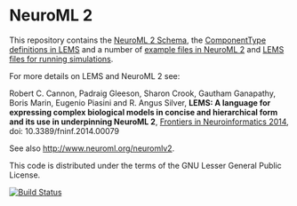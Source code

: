NeuroML 2
=========

This repository contains the [NeuroML 2 Schema](https://github.com/NeuroML/NeuroML2/tree/master/Schemas/NeuroML2), 
the [ComponentType definitions in LEMS](https://github.com/NeuroML/NeuroML2/tree/master/NeuroML2CoreTypes) and 
a number of [example files in NeuroML 2](https://github.com/NeuroML/NeuroML2/tree/master/examples) and [LEMS files for
running simulations](https://github.com/NeuroML/NeuroML2/tree/master/LEMSexamples).

For more details on LEMS and NeuroML 2 see: 

Robert C. Cannon, Padraig Gleeson, Sharon Crook, Gautham Ganapathy, Boris Marin, Eugenio Piasini and R. Angus Silver, 
**LEMS: A language for expressing complex biological models in concise and hierarchical form and its use in underpinning NeuroML 2**, 
[Frontiers in Neuroinformatics 2014](http://journal.frontiersin.org/Journal/10.3389/fninf.2014.00079/abstract), doi: 10.3389/fninf.2014.00079

See also http://www.neuroml.org/neuromlv2.

This code is distributed under the terms of the GNU Lesser General Public License.

[![Build Status](https://travis-ci.org/NeuroML/NeuroML2.svg?branch=development)](https://travis-ci.org/NeuroML/NeuroML2)



